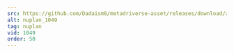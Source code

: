 ```yaml
---
src: https://github.com/Dadaism6/metadriverse-asset/releases/download/assetsv1.0.4/nuplan_1049.mp4
alt: nuplan_1049
tag: nuplan
vid: 1049
order: 50
---
```

